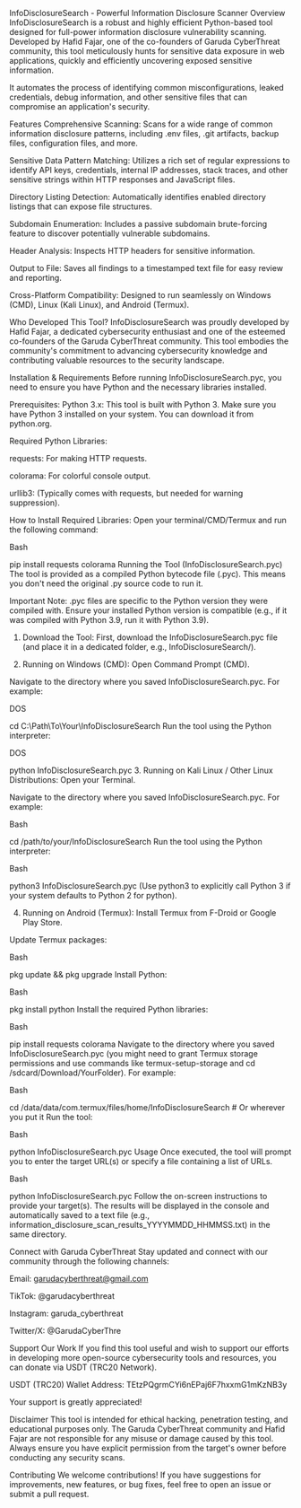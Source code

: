 InfoDisclosureSearch - Powerful Information Disclosure Scanner
Overview
InfoDisclosureSearch is a robust and highly efficient Python-based tool designed for full-power information disclosure vulnerability scanning. Developed by Hafid Fajar, one of the co-founders of Garuda CyberThreat community, this tool meticulously hunts for sensitive data exposure in web applications, quickly and efficiently uncovering exposed sensitive information.

It automates the process of identifying common misconfigurations, leaked credentials, debug information, and other sensitive files that can compromise an application's security.

Features
Comprehensive Scanning: Scans for a wide range of common information disclosure patterns, including .env files, .git artifacts, backup files, configuration files, and more.

Sensitive Data Pattern Matching: Utilizes a rich set of regular expressions to identify API keys, credentials, internal IP addresses, stack traces, and other sensitive strings within HTTP responses and JavaScript files.

Directory Listing Detection: Automatically identifies enabled directory listings that can expose file structures.

Subdomain Enumeration: Includes a passive subdomain brute-forcing feature to discover potentially vulnerable subdomains.

Header Analysis: Inspects HTTP headers for sensitive information.

Output to File: Saves all findings to a timestamped text file for easy review and reporting.

Cross-Platform Compatibility: Designed to run seamlessly on Windows (CMD), Linux (Kali Linux), and Android (Termux).

Who Developed This Tool?
InfoDisclosureSearch was proudly developed by Hafid Fajar, a dedicated cybersecurity enthusiast and one of the esteemed co-founders of the Garuda CyberThreat community. This tool embodies the community's commitment to advancing cybersecurity knowledge and contributing valuable resources to the security landscape.

Installation & Requirements
Before running InfoDisclosureSearch.pyc, you need to ensure you have Python and the necessary libraries installed.

Prerequisites:
Python 3.x: This tool is built with Python 3. Make sure you have Python 3 installed on your system. You can download it from python.org.

Required Python Libraries:

requests: For making HTTP requests.

colorama: For colorful console output.

urllib3: (Typically comes with requests, but needed for warning suppression).

How to Install Required Libraries:
Open your terminal/CMD/Termux and run the following command:

Bash

pip install requests colorama
Running the Tool (InfoDisclosureSearch.pyc)
The tool is provided as a compiled Python bytecode file (.pyc). This means you don't need the original .py source code to run it.

Important Note: .pyc files are specific to the Python version they were compiled with. Ensure your installed Python version is compatible (e.g., if it was compiled with Python 3.9, run it with Python 3.9).

1. Download the Tool:
First, download the InfoDisclosureSearch.pyc file (and place it in a dedicated folder, e.g., InfoDisclosureSearch/).

2. Running on Windows (CMD):
Open Command Prompt (CMD).

Navigate to the directory where you saved InfoDisclosureSearch.pyc. For example:

DOS

cd C:\Path\To\Your\InfoDisclosureSearch
Run the tool using the Python interpreter:

DOS

python InfoDisclosureSearch.pyc
3. Running on Kali Linux / Other Linux Distributions:
Open your Terminal.

Navigate to the directory where you saved InfoDisclosureSearch.pyc. For example:

Bash

cd /path/to/your/InfoDisclosureSearch
Run the tool using the Python interpreter:

Bash

python3 InfoDisclosureSearch.pyc
(Use python3 to explicitly call Python 3 if your system defaults to Python 2 for python).

4. Running on Android (Termux):
Install Termux from F-Droid or Google Play Store.

Update Termux packages:

Bash

pkg update && pkg upgrade
Install Python:

Bash

pkg install python
Install the required Python libraries:

Bash

pip install requests colorama
Navigate to the directory where you saved InfoDisclosureSearch.pyc (you might need to grant Termux storage permissions and use commands like termux-setup-storage and cd /sdcard/Download/YourFolder). For example:

Bash

cd /data/data/com.termux/files/home/InfoDisclosureSearch # Or wherever you put it
Run the tool:

Bash

python InfoDisclosureSearch.pyc
Usage
Once executed, the tool will prompt you to enter the target URL(s) or specify a file containing a list of URLs.

Bash

python InfoDisclosureSearch.pyc
Follow the on-screen instructions to provide your target(s). The results will be displayed in the console and automatically saved to a text file (e.g., information_disclosure_scan_results_YYYYMMDD_HHMMSS.txt) in the same directory.

Connect with Garuda CyberThreat
Stay updated and connect with our community through the following channels:

Email: garudacyberthreat@gmail.com

TikTok: @garudacyberthreat

Instagram: garuda_cyberthreat

Twitter/X: @GarudaCyberThre

Support Our Work
If you find this tool useful and wish to support our efforts in developing more open-source cybersecurity tools and resources, you can donate via USDT (TRC20 Network).

USDT (TRC20) Wallet Address: TEtzPQgrmCYi6nEPaj6F7hxxmG1mKzNB3y

Your support is greatly appreciated!

Disclaimer
This tool is intended for ethical hacking, penetration testing, and educational purposes only. The Garuda CyberThreat community and Hafid Fajar are not responsible for any misuse or damage caused by this tool. Always ensure you have explicit permission from the target's owner before conducting any security scans.

Contributing
We welcome contributions! If you have suggestions for improvements, new features, or bug fixes, feel free to open an issue or submit a pull request.
